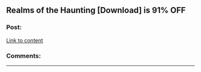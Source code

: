 ## Realms of the Haunting [Download] is 91% OFF

### Post:

[Link to content](https://twitter.com/ktq4btwx/status/1080294640744611840)

### Comments:

---

